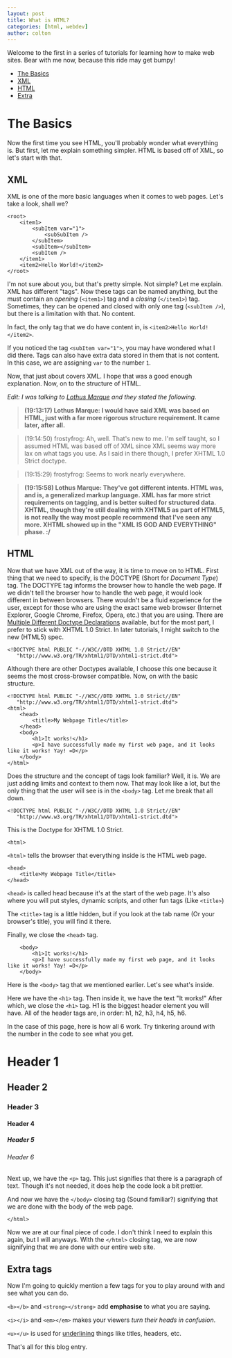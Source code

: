 ```yaml
---
layout: post
title: What is HTML?
categories: [html, webdev]
author: colton
---
```

Welcome to the first in a series of tutorials for learning how to make web sites. Bear with me now, because this ride may get bumpy!

* [The Basics](#the_basics)
* [XML](#xml)
* [HTML](#html)
* [Extra](#extra_tags)

The Basics
==========
Now the first time you see HTML, you'll probably wonder what everything is. But first, let me explain something simpler. HTML is based off of XML, so let's start with that.

XML
---
XML is one of the more basic languages when it comes to web pages. Let's take a look, shall we?

	<root>
		<item1>
			<subItem var="1">
				<subSubItem />
			</subItem>
			<subItem></subItem>
			<subItem />
		</item1>
		<item2>Hello World!</item2>
	</root>

I'm not sure about you, but that's pretty simple. Not simple? Let me explain. XML has different "tags". Now these tags can be named anything, but the must contain an *opening* (`<item1>`) tag and a *closing* (`</item1>`) tag. Sometimes, they can be opened and closed with only one tag (``<subItem />``), but there is a limitation with that. No content.

In fact, the only tag that we do have content in, is `<item2>Hello World!</item2>`.

If you noticed the tag `<subItem var="1">`, you may have wondered what I did there. Tags can also have extra data stored in them that is not content. In this case, we are assigning `var` to the number `1`.

Now, that just about covers XML. I hope that was a good enough explanation. Now, on to the structure of HTML.

*Edit: I was talking to [Lothus Marque][LM] and they stated the following.*
> **(19:13:17) Lothus Marque: I would have said XML was based on HTML, just with a far more rigorous structure requirement.   It came later, after all.**

> (19:14:50) frostyfrog: Ah, well. That's new to me.   I'm self taught, so I assumed HTML was based off of XML since XML seems way more lax on what tags you use. As I said in there though, I prefer XHTML 1.0 Strict doctype.

> (19:15:29) frostyfrog: Seems to work nearly everywhere.

> **(19:15:58) Lothus Marque: They've got different intents. HTML was, and is, a generalized markup language. XML has far more strict requirements on tagging, and is better suited for structured data. XHTML, though they're still dealing with XHTML5 as part of HTML5, is not really the way most people recommend that I've seen any more. XHTML showed up in the "XML IS GOD AND EVERYTHING" phase. :/**

[LM]: http://www.mercenary-enclave.com/ (The website of Lothus Marque)
HTML
----

Now that we have XML out of the way, it is time to move on to HTML. First thing that we need to specify, is the DOCTYPE (Short for *Document Type*) tag. The DOCTYPE tag informs the browser how to handle the web page.
If we didn't tell the browser how to handle the web page, it would look different in between browsers. There wouldn't be a fluid experience for the user, except for those who are using the exact same web browser (Internet Explorer, Google Chrome, Firefox, Opera, etc.) that you are using.
There are [Multiple Different Doctype Declarations](http://www.w3.org/QA/2002/04/valid-dtd-list.html) available, but for the most part, I prefer to stick with XHTML 1.0 Strict. In later tutorials, I might switch to the new (HTML5) spec.

	<!DOCTYPE html PUBLIC "-//W3C//DTD XHTML 1.0 Strict//EN"
	   "http://www.w3.org/TR/xhtml1/DTD/xhtml1-strict.dtd">

Although there are other Doctypes available, I choose this one because it seems the most cross-browser compatible. Now, on with the basic structure.

	<!DOCTYPE html PUBLIC "-//W3C//DTD XHTML 1.0 Strict//EN"
	   "http://www.w3.org/TR/xhtml1/DTD/xhtml1-strict.dtd">
	<html>
		<head>
			<title>My Webpage Title</title>
		</head>
		<body>
			<h1>It works!</h1>
			<p>I have successfully made my first web page, and it looks like it works! Yay! =D</p>
		</body>
	</html>

Does the structure and the concept of tags look familiar? Well, it is. We are just adding limits and context to them now. That may look like a lot, but the only thing that the user will see is in the `<body>` tag. Let me break that all down.

	<!DOCTYPE html PUBLIC "-//W3C//DTD XHTML 1.0 Strict//EN"
	   "http://www.w3.org/TR/xhtml1/DTD/xhtml1-strict.dtd">

This is the Doctype for XHTML 1.0 Strict.

	<html>

`<html>` tells the browser that everything inside is the HTML web page.

	<head>
		<title>My Webpage Title</title>
	</head>

`<head>` is called head because it's at the start of the web page. It's also where you will put styles, dynamic scripts, and other fun tags (Like `<title>`)

The `<title>` tag is a little hidden, but if you look at the tab name (Or your browser's title), you will find it there.

Finally, we close the `<head>` tag.

		<body>
			<h1>It works!</h1>
			<p>I have successfully made my first web page, and it looks like it works! Yay! =D</p>
		</body>

Here is the `<body>` tag that we mentioned earlier. Let's see what's inside.

Here we have the `<h1>` tag. Then inside it, we have the text "It works!" After which, we close the `<h1>` tag. H1 is the biggest header element you will have. All of the header tags are, in order: h1, h2, h3, h4, h5, h6.

In the case of this page, here is how all 6 work. Try tinkering around with the number in the code to see what you get.
# Header 1
## Header 2
### Header 3
#### Header 4
##### Header 5
###### Header 6

Next up, we have the `<p>` tag. This just signifies that there is a paragraph of text. Though it's not needed, it does help the code look a bit prettier.

And now we have the `</body>` closing tag (Sound familiar?) signifying that we are done with the body of the web page.

	</html>

Now we are at our final piece of code. I don't think I need to explain this again, but I will anyways. With the `</html>` closing tag, we are now signifying that we are done with our entire web site.

Extra tags
----------
Now I'm going to quickly mention a few tags for you to play around with and see what you can do.

`<b></b>` and `<strong></strong>` add **emphasise** to what you are saying.

`<i></i>` and `<em></em>` makes your viewers *turn their heads in confusion*.

`<u></u>` is used for <u>underlining</u> things like titles, headers, etc.

That's all for this blog entry.

<!-- http://jekyllbootstrap.com/lessons/jekyll-introduction.html -->

